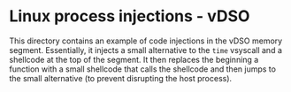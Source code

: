 # Linux process injections - vDSO

This directory contains an example of code injections in the vDSO memory
segment. Essentially, it injects a small alternative to the `time`
vsyscall and a shellcode at the top of the segment. It then replaces
the beginning a function with a small shellcode that calls the shellcode
and then jumps to the small alternative (to prevent disrupting the host
process).

